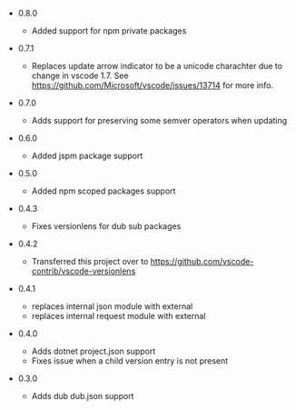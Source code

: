 - 0.8.0
  - Added support for npm private packages

- 0.7.1
  - Replaces update arrow indicator to be a unicode charachter due to change in vscode 1.7. See https://github.com/Microsoft/vscode/issues/13714 for more info.

- 0.7.0
  - Adds support for preserving some semver operators when updating

- 0.6.0
  - Added jspm package support

- 0.5.0
  - Added npm scoped packages support

- 0.4.3
  - Fixes versionlens for dub sub packages

- 0.4.2
  - Transferred this project over to https://github.com/vscode-contrib/vscode-versionlens

- 0.4.1
  - replaces internal json module with external
  - replaces internal request module with external

- 0.4.0
  - Adds dotnet project.json support
  - Fixes issue when a child version entry is not present

- 0.3.0
  - Adds dub dub.json support